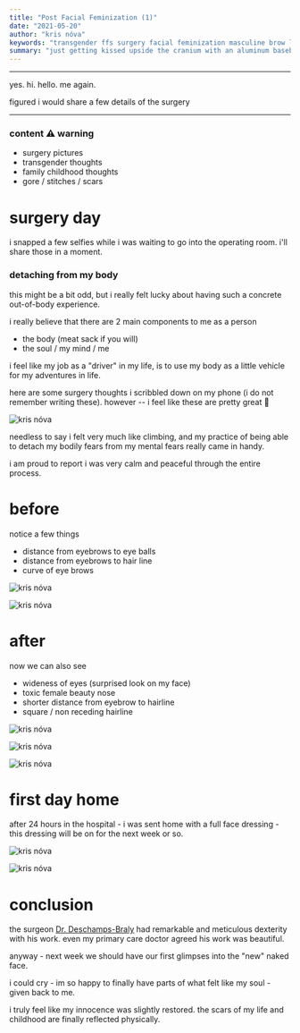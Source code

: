 ```yaml
---
title: "Post Facial Feminization (1)"
date: "2021-05-20"
author: "kris nóva"
keywords: "transgender ffs surgery facial feminization masculine brow lift surgery san francisco"
summary: "just getting kissed upside the cranium with an aluminum baseball bat"
---
```

---

yes. hi. hello. me again.

figured i would share a few details of the surgery

---

### content ⚠ warning

 - surgery pictures
 - transgender thoughts
 - family childhood thoughts
 - gore / stitches / scars 

# surgery day

i snapped a few selfies while i was waiting to go into the operating room. i'll share those in a moment.

### detaching from my body

this might be a bit odd, but i really felt lucky about having such a concrete out-of-body experience. 

i really believe that there are 2 main components to me as a person 

 - the body (meat sack if you will)
 - the soul / my mind / me 

i feel like my job as a "driver" in my life, is to use my body as a little vehicle for my adventures in life. 

here are some surgery thoughts i scribbled down on my phone (i do not remember writing these). however -- i feel like these are pretty great 🙂

![kris nóva](/assets/img/surgery-notes.jpg)

needless to say i felt very much like climbing, and my practice of being able to detach my bodily fears from my mental fears really came in handy.

i am proud to report i was very calm and peaceful through the entire process. 

# before 

notice a few things 

 - distance from eyebrows to eye balls
 - distance from eyebrows to hair line 
 - curve of eye brows 


![kris nóva](/assets/img/before-01.jpg)

![kris nóva](/assets/img/before-02.jpg)

# after 

now we can also see 

 - wideness of eyes (surprised look on my face)
 - toxic female beauty nose 
 - shorter distance from eyebrow to hairline 
 - square / non receding hairline

![kris nóva](/assets/img/after-01.jpg)

![kris nóva](/assets/img/after-02.jpg)

![kris nóva](/assets/img/after-03.jpg)

# first day home 

after 24 hours in the hospital - i was sent home with a full face dressing - this dressing will be on for the next week or so.

![kris nóva](/assets/img/after-04.jpg)

![kris nóva](/assets/img/after-05.jpg)


# conclusion 

the surgeon [Dr. Deschamps-Braly](https://deschamps-braly.com/) had remarkable and meticulous dexterity with his work. 
even my primary care doctor agreed his work was beautiful.

anyway - next week we should have our first glimpses into the "new" naked face.

i could cry - im so happy to finally have parts of what felt like my soul - given back to me.

i truly feel like my innocence was slightly restored. the scars of my life and childhood are finally reflected physically. 